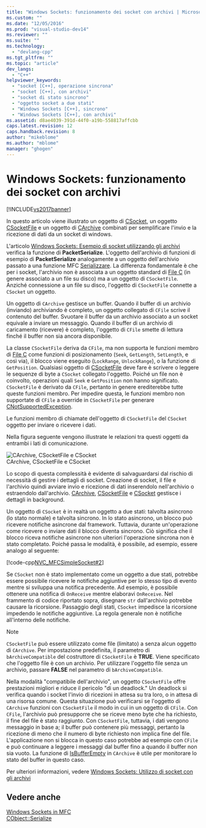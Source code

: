 ```yaml
---
title: "Windows Sockets: funzionamento dei socket con archivi | Microsoft Docs"
ms.custom: ""
ms.date: "12/05/2016"
ms.prod: "visual-studio-dev14"
ms.reviewer: ""
ms.suite: ""
ms.technology: 
  - "devlang-cpp"
ms.tgt_pltfrm: ""
ms.topic: "article"
dev_langs: 
  - "C++"
helpviewer_keywords: 
  - "socket [C++], operazione sincrona"
  - "socket [C++], con archivi"
  - "socket di stato sincrono"
  - "oggetto socket a due stati"
  - "Windows Sockets [C++], sincrono"
  - "Windows Sockets [C++], con archivi"
ms.assetid: d8ae4039-391d-44f0-a19b-558817affcbb
caps.latest.revision: 12
caps.handback.revision: 8
author: "mikeblome"
ms.author: "mblome"
manager: "ghogen"
---
```

# Windows Sockets: funzionamento dei socket con archivi
[!INCLUDE[vs2017banner](../assembler/inline/includes/vs2017banner.md)]

In questo articolo viene illustrato un oggetto di [CSocket](../mfc/reference/csocket-class.md), un oggetto [CSocketFile](../mfc/reference/csocketfile-class.md) e un oggetto di [CArchive](../mfc/reference/carchive-class.md) combinati per semplificare l'invio e la ricezione di dati da un socket di windows.  
  
 L'articolo [Windows Sockets: Esempio di socket utilizzando gli archivi](../mfc/windows-sockets-example-of-sockets-using-archives.md) verifica la funzione di **PacketSerialize**.  L'oggetto dell'archivio di funzioni di esempio di **PacketSerialize** analogamente a un oggetto dell'archivio passato a una funzione MFC [Serializzare](../Topic/CObject::Serialize.md).  La differenza fondamentale è che per i socket, l'archivio non è associata a un oggetto standard di [File C](../mfc/reference/cfile-class.md) \(in genere associato a un file su disco\) ma a un oggetto di `CSocketFile`.  Anziché connessione a un file su disco, l'oggetto di `CSocketFile` connette a `CSocket` un oggetto.  
  
 Un oggetto di `CArchive` gestisce un buffer.  Quando il buffer di un archivio \(inviando\) archiviando è completo, un oggetto collegato di `CFile` scrive il contenuto del buffer.  Svuotare il buffer da un archivio associato a un socket equivale a inviare un messaggio.  Quando il buffer di un archivio di caricamento \(ricevere\) è completo, l'oggetto di `CFile` smette di lettura finché il buffer non sia ancora disponibile.  
  
 La classe `CSocketFile` deriva da `CFile`, ma non supporta le funzioni membro di [File C](../mfc/reference/cfile-class.md) come funzioni di posizionamento \(`Seek`, `GetLength`, `SetLength`, e così via\), il blocco viene eseguito \(`LockRange`, `UnlockRange`\), o la funzione di `GetPosition`.  Qualsiasi oggetto di [CSocketFile](../mfc/reference/csocketfile-class.md) deve fare è scrivere o leggere le sequenze di byte a `CSocket` collegato l'oggetto.  Poiché un file non è coinvolto, operazioni quali `Seek` e `GetPosition` non hanno significato.  `CSocketFile` è derivato da `CFile`, pertanto in genere erediterebbe tutte queste funzioni membro.  Per impedire questa, le funzioni membro non supportate di `CFile` a override in `CSocketFile` per generare [CNotSupportedException](../mfc/reference/cnotsupportedexception-class.md).  
  
 Le funzioni membro di chiamate dell'oggetto di `CSocketFile` del `CSocket` oggetto per inviare o ricevere i dati.  
  
 Nella figura seguente vengono illustrate le relazioni tra questi oggetti da entrambi i lati di comunicazione.  
  
 ![CArchive, CSocketFile e CSocket](../mfc/media/vc38ia1.png "vc38IA1")  
CArchive, CSocketFile e CSocket  
  
 Lo scopo di questa complessità è evidente di salvaguardarsi dal rischio di necessità di gestire i dettagli di socket.  Creazione di socket, il file e l'archivio quindi avviare invio e ricezione di dati inserendolo nell'archivio o estraendolo dall'archivio.  [CArchive](../mfc/reference/carchive-class.md), [CSocketFile](../mfc/reference/csocketfile-class.md) e [CSocket](../mfc/reference/csocket-class.md) gestisce i dettagli in background.  
  
 Un oggetto di `CSocket` è in realtà un oggetto a due stati: talvolta asincrono \(lo stato normale\) e talvolta sincrono.  In lo stato asincrono, un blocco può ricevere notifiche asincrone dal framework.  Tuttavia, durante un'operazione come ricevere o inviare dati il blocco diventa sincrono.  Ciò significa che il blocco riceva notifiche asincrone non ulteriori l'operazione sincrona non è stato completato.  Poiché passa le modalità, è possibile, ad esempio, essere analogo al seguente:  
  
 [!code-cpp[NVC_MFCSimpleSocket#2](../mfc/codesnippet/CPP/windows-sockets-how-sockets-with-archives-work_1.cpp)]  
  
 Se `CSocket` non è stato implementato come un oggetto a due stati, potrebbe essere possibile ricevere le notifiche aggiuntive per lo stesso tipo di evento mentre si sviluppa una notifica precedente.  Ad esempio, è possibile ottenere una notifica di `OnReceive` mentre elaboravi `OnReceive`.  Nel frammento di codice riportato sopra, disegnare `str` dall'archivio potrebbe causare la ricorsione.  Passaggio degli stati, `CSocket` impedisce la ricorsione impedendo le notifiche aggiuntive.  La regola generale non è notifiche all'interno delle notifiche.  
  
> [!NOTE]
>  `CSocketFile` può essere utilizzato come file \(limitato\) a senza alcun oggetto di `CArchive`.  Per impostazione predefinita, il parametro di `bArchiveCompatible` del costruttore di `CSocketFile` è **TRUE**.  Viene specificato che l'oggetto file è con un archivio.  Per utilizzare l'oggetto file senza un archivio, passare **FALSE** nel parametro di `bArchiveCompatible`.  
  
 Nella modalità "compatibile dell'archivio", un oggetto `CSocketFile` offre prestazioni migliori e riduce il pericolo "di un deadlock." Un deadlock si verifica quando i socket l'invio di ricezioni in attesa su tra loro, o in attesa di una risorsa comune.  Questa situazione può verificarsi se l'oggetto di `CArchive` funzioni con `CSocketFile` il modo in cui in un oggetto di `CFile`.  Con `CFile`, l'archivio può presupporre che se riceve meno byte che ha richiesto, il fine del file è stato raggiunto.  Con `CSocketFile`, tuttavia, i dati vengono messaggio in base a; il buffer può contenere più messaggi, pertanto la ricezione di meno che il numero di byte richiesto non implica fine del file.  L'applicazione non si blocca in questo caso potrebbe ad esempio con `CFile` e può continuare a leggere i messaggi dal buffer fino a quando il buffer non sia vuoto.  La funzione di [IsBufferEmpty](../Topic/CArchive::IsBufferEmpty.md) in `CArchive` è utile per monitorare lo stato del buffer in questo caso.  
  
 Per ulteriori informazioni, vedere [Windows Sockets: Utilizzo di socket con gli archivi](../mfc/windows-sockets-using-sockets-with-archives.md)  
  
## Vedere anche  
 [Windows Sockets in MFC](../mfc/windows-sockets-in-mfc.md)   
 [CObject::Serialize](../Topic/CObject::Serialize.md)